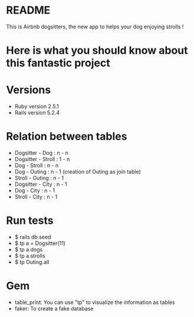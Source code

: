 # README
This is <bold>Airbnb dogsitters</bold>, the new app to helps your dog enjoying strolls !

# Here is what you should know about this fantastic project

# Versions
* Ruby version 2.5.1
* Rails version 5.2.4

# Relation between tables
* Dogsitter - Dog : n - n
* Dogsitter - Stroll : 1 - n
* Dog - Stroll : n - n
* Dog - Outing : n - 1 (creation of Outing as join table)
* Stroll - Outing : n - 1
* Dogsitter - City : n - 1
* Dog - City : n - 1 
* Stroll - City : n - 1


# Run tests
* $ rails db:seed
* $ tp a = Dogsitter(11)
* $ tp a.dogs
* $ tp a.strolls
* $ tp Outing.all

# Gem
* table_print: You can use "tp" to visualize the information as tables
* faker: To create a fake database